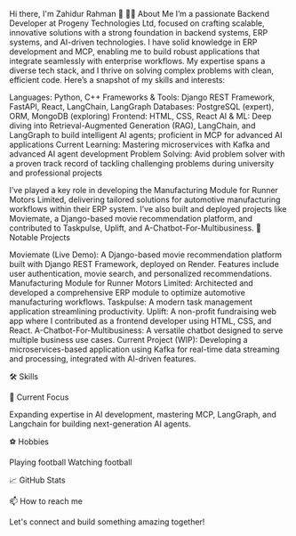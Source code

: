 Hi there, I'm Zahidur Rahman 👋
👨‍💻 About Me
I’m a passionate Backend Developer at Progeny Technologies Ltd, focused on crafting scalable, innovative solutions with a strong foundation in backend systems, ERP systems, and AI-driven technologies. I have solid knowledge in ERP development and MCP, enabling me to build robust applications that integrate seamlessly with enterprise workflows. My expertise spans a diverse tech stack, and I thrive on solving complex problems with clean, efficient code. Here’s a snapshot of my skills and interests:

Languages: Python, C++
Frameworks & Tools: Django REST Framework, FastAPI, React, LangChain, LangGraph
Databases: PostgreSQL (expert), ORM, MongoDB (exploring)
Frontend: HTML, CSS, React
AI & ML: Deep diving into Retrieval-Augmented Generation (RAG), LangChain, and LangGraph to build intelligent AI agents; proficient in MCP for advanced AI applications
Current Learning: Mastering microservices with Kafka and advanced AI agent development
Problem Solving: Avid problem solver with a proven track record of tackling challenging problems during university and professional projects

I’ve played a key role in developing the Manufacturing Module for Runner Motors Limited, delivering tailored solutions for automotive manufacturing workflows within their ERP system. I’ve also built and deployed projects like Moviemate, a Django-based movie recommendation platform, and contributed to Taskpulse, Uplift, and A-Chatbot-For-Multibusiness.
🚀 Notable Projects

Moviemate (Live Demo): A Django-based movie recommendation platform built with Django REST Framework, deployed on Render. Features include user authentication, movie search, and personalized recommendations.
Manufacturing Module for Runner Motors Limited: Architected and developed a comprehensive ERP module to optimize automotive manufacturing workflows.
Taskpulse: A modern task management application streamlining productivity.
Uplift: A non-profit fundraising web app where I contributed as a frontend developer using HTML, CSS, and React.
A-Chatbot-For-Multibusiness: A versatile chatbot designed to serve multiple business use cases.
Current Project (WIP): Developing a microservices-based application using Kafka for real-time data streaming and processing, integrated with AI-driven features.

🛠️ Skills

🧠 Current Focus

Expanding expertise in AI development, mastering MCP, LangGraph, and Langchain for building next-generation AI agents.

⚽ Hobbies

Playing football
Watching football

📈 GitHub Stats

📫 How to reach me

Let's connect and build something amazing together!
